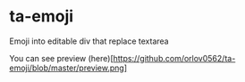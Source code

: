 # ta-emoji
Emoji into editable div that replace textarea

You can see preview (here)[https://github.com/orlov0562/ta-emoji/blob/master/preview.png]